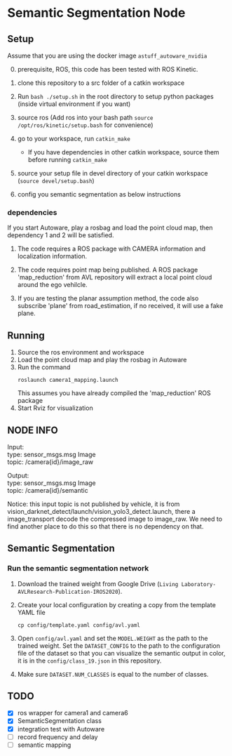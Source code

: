 # Semantic Segmentation Node

## Setup

Assume that you are using the docker image `astuff_autoware_nvidia` 

0. prerequisite, ROS, this code has been tested with ROS Kinetic.

1. clone this repository to a src folder of a catkin workspace

2. Run `bash ./setup.sh` in the root directory to setup python packages (inside virtual environment if you want)

3. source ros (Add ros into your bash path `source /opt/ros/kinetic/setup.bash` for convenience)

4. go to your workspace, run `catkin_make`
   - If you have dependencies in other catkin workspace, source them before running `catkin_make`

5. source your setup file in devel directory of your catkin workspace (`source devel/setup.bash`)

6. config you semantic segmentation as below instructions

### dependencies
If you start Autoware, play a rosbag and load the point cloud map, then dependency 1 and 2 will be satisfied.

1. The code requires a ROS package with CAMERA information and localization information.

2. The code requires point map being published. A ROS package 'map_reduction' from AVL repository will extract a local point cloud around the ego vehilcle. 

3. If you are testing the planar assumption method, the code also subscribe 'plane' from road_estimation, if no received, it will use a fake plane.

## Running

1. Source the ros environment and workspace
2. Load the point cloud map and play the rosbag in Autoware
3. Run the command
   ```
   roslaunch camera1_mapping.launch
   ```
   This assumes you have already compiled the 'map_reduction' ROS package
4. Start Rviz for visualization

## NODE INFO

Input: \
type: sensor_msgs.msg Image \
topic: /camera{id}/image_raw

Output: \
type: sensor_msgs.msg Image \
topic: /camera{id}/semantic

Notice: this input topic is not published by vehicle, it is from vision_darknet_detect/launch/vision_yolo3_detect.launch, there a image_transport decode the compressed image to image_raw. We need to find another place to do this so that there is no dependency on that.

## Semantic Segmentation

### Run the semantic segmentation network

1. Download the trained weight from Google Drive (`Living Laboratory-AVLResearch-Publication-IROS2020`). 

2. Create your local configuration by creating a copy from the template YAML file

   ```
   cp config/template.yaml config/avl.yaml
   ```

3. Open `config/avl.yaml` and set the `MODEL.WEIGHT` as the path to the trained weight. Set the `DATASET_CONFIG` to the path to the configuration file of the dataset so that you can visualize the semantic output in color, it is in the `config/class_19.json` in this repository.  

4. Make sure `DATASET.NUM_CLASSES` is equal to the number of classes. 


## TODO

- [x] ros wrapper for camera1 and camera6
- [x] SemanticSegmentation class
- [x] integration test with Autoware
- [ ] record frequency and delay
- [ ] semantic mapping
